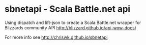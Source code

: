 sbnetapi - Scala Battle.net api
========
Using dispatch and lift-json to create a Scala Battle.net wrapper for Blizzards community API
http://blizzard.github.io/api-wow-docs/


For more info see http://chriswk.github.io/sbnetapi
